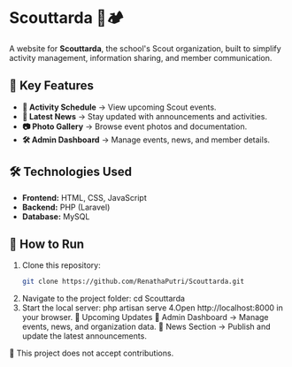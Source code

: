 # Scouttarda 🌿🏕️  

A website for **Scouttarda**, the school's Scout organization, built to simplify activity management, information sharing, and member communication.  

## 🎯 Key Features  
- **📅 Activity Schedule** → View upcoming Scout events.  
- **📰 Latest News** → Stay updated with announcements and activities.  
- **📷 Photo Gallery** → Browse event photos and documentation.  
- **🛠️ Admin Dashboard** → Manage events, news, and member details.  

## 🛠️ Technologies Used  
- **Frontend:** HTML, CSS, JavaScript  
- **Backend:** PHP (Laravel)  
- **Database:** MySQL  

## 🚀 How to Run  
1. Clone this repository:  
   ```bash
   git clone https://github.com/RenathaPutri/Scouttarda.git
2. Navigate to the project folder: cd Scouttarda
3. Start the local server: php artisan serve
4.Open http://localhost:8000 in your browser.
📌 Upcoming Updates
🔑 Admin Dashboard → Manage events, news, and organization data.
📰 News Section → Publish and update the latest announcements.

🚫 This project does not accept contributions.
